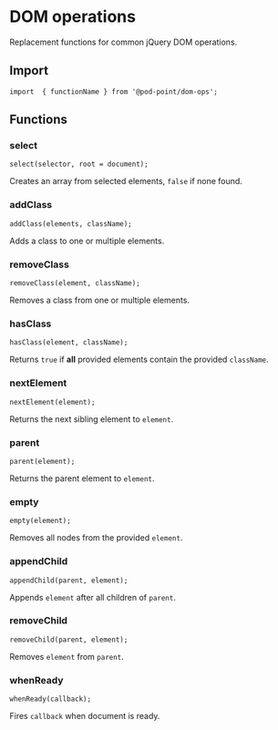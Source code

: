 # DOM operations

Replacement functions for common jQuery DOM operations.

## Import

    import  { functionName } from '@pod-point/dom-ops';

## Functions

### select

    select(selector, root = document);

Creates an array from selected elements, `false` if none found.

### addClass

    addClass(elements, className);

Adds a class to one or multiple elements.

### removeClass

    removeClass(element, className);

Removes a class from one or multiple elements.

### hasClass

    hasClass(element, className);

Returns `true` if **all** provided elements contain the provided `className`.

### nextElement

    nextElement(element);

Returns the next sibling element to `element`.

### parent

    parent(element);

Returns the parent element to `element`.

### empty

    empty(element);

Removes all nodes from the provided `element`.

### appendChild

    appendChild(parent, element);

Appends `element` after all children of `parent`.

### removeChild

    removeChild(parent, element);

Removes `element` from `parent`.

### whenReady

    whenReady(callback);

Fires `callback` when document is ready.